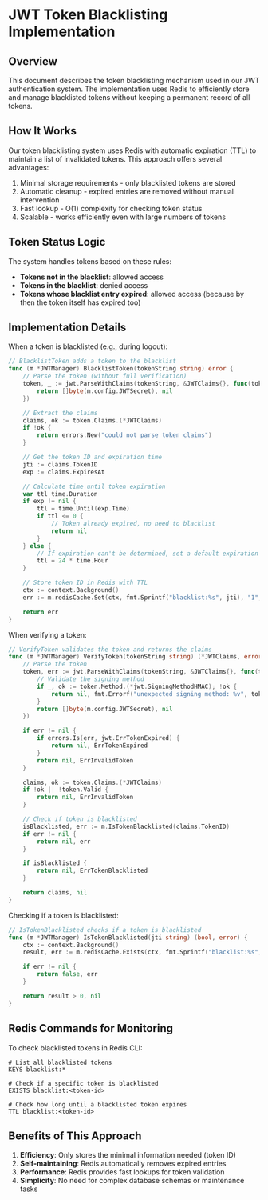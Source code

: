 # JWT Token Blacklisting Implementation

## Overview

This document describes the token blacklisting mechanism used in our JWT authentication system. The implementation uses Redis to efficiently store and manage blacklisted tokens without keeping a permanent record of all tokens.

## How It Works

Our token blacklisting system uses Redis with automatic expiration (TTL) to maintain a list of invalidated tokens. This approach offers several advantages:

1. Minimal storage requirements - only blacklisted tokens are stored
2. Automatic cleanup - expired entries are removed without manual intervention
3. Fast lookup - O(1) complexity for checking token status
4. Scalable - works efficiently even with large numbers of tokens

## Token Status Logic

The system handles tokens based on these rules:

* **Tokens not in the blacklist**: allowed access
* **Tokens in the blacklist**: denied access
* **Tokens whose blacklist entry expired**: allowed access (because by then the token itself has expired too)

## Implementation Details

When a token is blacklisted (e.g., during logout):

```go
// BlacklistToken adds a token to the blacklist
func (m *JWTManager) BlacklistToken(tokenString string) error {
    // Parse the token (without full verification)
    token, _ := jwt.ParseWithClaims(tokenString, &JWTClaims{}, func(token *jwt.Token) (interface{}, error) {
        return []byte(m.config.JWTSecret), nil
    })

    // Extract the claims
    claims, ok := token.Claims.(*JWTClaims)
    if !ok {
        return errors.New("could not parse token claims")
    }

    // Get the token ID and expiration time
    jti := claims.TokenID
    exp := claims.ExpiresAt

    // Calculate time until token expiration
    var ttl time.Duration
    if exp != nil {
        ttl = time.Until(exp.Time)
        if ttl <= 0 {
            // Token already expired, no need to blacklist
            return nil
        }
    } else {
        // If expiration can't be determined, set a default expiration
        ttl = 24 * time.Hour
    }

    // Store token ID in Redis with TTL
    ctx := context.Background()
    err := m.redisCache.Set(ctx, fmt.Sprintf("blacklist:%s", jti), "1", ttl).Err()

    return err
}
```

When verifying a token:

```go
// VerifyToken validates the token and returns the claims
func (m *JWTManager) VerifyToken(tokenString string) (*JWTClaims, error) {
    // Parse the token
    token, err := jwt.ParseWithClaims(tokenString, &JWTClaims{}, func(token *jwt.Token) (interface{}, error) {
        // Validate the signing method
        if _, ok := token.Method.(*jwt.SigningMethodHMAC); !ok {
            return nil, fmt.Errorf("unexpected signing method: %v", token.Header["alg"])
        }
        return []byte(m.config.JWTSecret), nil
    })

    if err != nil {
        if errors.Is(err, jwt.ErrTokenExpired) {
            return nil, ErrTokenExpired
        }
        return nil, ErrInvalidToken
    }

    claims, ok := token.Claims.(*JWTClaims)
    if !ok || !token.Valid {
        return nil, ErrInvalidToken
    }

    // Check if token is blacklisted
    isBlacklisted, err := m.IsTokenBlacklisted(claims.TokenID)
    if err != nil {
        return nil, err
    }

    if isBlacklisted {
        return nil, ErrTokenBlacklisted
    }

    return claims, nil
}
```

Checking if a token is blacklisted:

```go
// IsTokenBlacklisted checks if a token is blacklisted
func (m *JWTManager) IsTokenBlacklisted(jti string) (bool, error) {
    ctx := context.Background()
    result, err := m.redisCache.Exists(ctx, fmt.Sprintf("blacklist:%s", jti)).Result()

    if err != nil {
        return false, err
    }

    return result > 0, nil
}
```

## Redis Commands for Monitoring

To check blacklisted tokens in Redis CLI:

```
# List all blacklisted tokens
KEYS blacklist:*

# Check if a specific token is blacklisted
EXISTS blacklist:<token-id>

# Check how long until a blacklisted token expires
TTL blacklist:<token-id>
```

## Benefits of This Approach

1. **Efficiency**: Only stores the minimal information needed (token ID)
2. **Self-maintaining**: Redis automatically removes expired entries
3. **Performance**: Redis provides fast lookups for token validation
4. **Simplicity**: No need for complex database schemas or maintenance tasks
